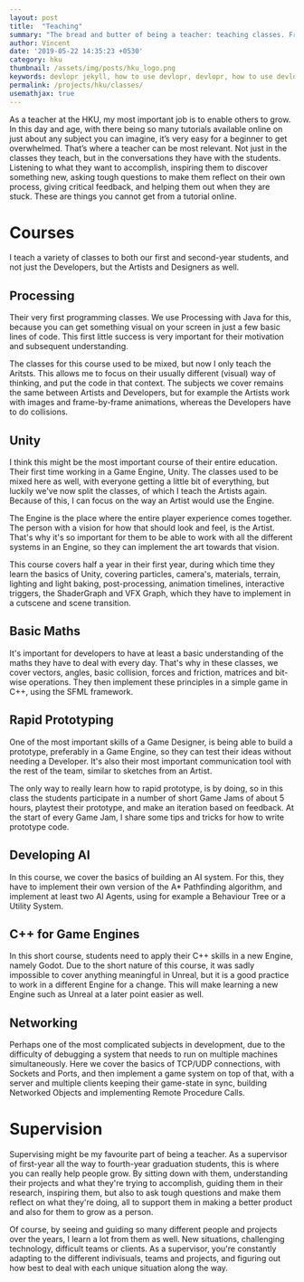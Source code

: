 ```yaml
---
layout: post
title:  "Teaching"
summary: "The bread and butter of being a teacher: teaching classes. From their first steps in Unity3D, basic maths, all the way to their Graduation projects."
author: Vincent
date: '2019-05-22 14:35:23 +0530'
category: hku
thumbnail: /assets/img/posts/hku_logo.png
keywords: devlopr jekyll, how to use devlopr, devlopr, how to use devlopr-jekyll, devlopr-jekyll tutorial,best jekyll themes
permalink: /projects/hku/classes/
usemathjax: true
---
```



As a teacher at the HKU, my most important job is to enable others to grow. In this day and age, with there being so many tutorials available online on just about any subject you can imagine, it’s very easy for a beginner to get overwhelmed. That’s where a teacher can be most relevant. Not just in the classes they teach, but in the conversations they have with the students. Listening to what they want to accomplish, inspiring them to discover something new, asking tough questions to make them reflect on their own process, giving critical feedback, and helping them out when they are stuck. These are things you cannot get from a tutorial online.

# Courses

I teach a variety of classes to both our first and second-year students, and not just the Developers, but the Artists and Designers as well.

## Processing

Their very first programming classes. We use Processing with Java for this, because you can get something visual on your screen in just a few basic lines of code. This first little success is very important for their motivation and subsequent understanding.

The classes for this course used to be mixed, but now I only teach the Aritsts. This allows me to focus on their usually different (visual) way of thinking, and put the code in that context. The subjects we cover remains the same between Artists and Developers, but for example the Artists work with images and frame-by-frame animations, whereas the Developers have to do collisions.

## Unity

I think this might be the most important course of their entire education. Their first time working in a Game Engine, Unity. The classes used to be mixed here as well, with everyone getting a little bit of everything, but luckily we've now split the classes, of which I teach the Artists again. Because of this, I can focus on the way an Artist would use the Engine.

The Engine is the place where the entire player experience comes together. The person with a vision for how that should look and feel, is the Artist. That's why it's so important for them to be able to work with all the different systems in an Engine, so they can implement the art towards that vision.

This course covers half a year in their first year, during which time they learn the basics of Unity, covering particles, camera's, materials, terrain, lighting and light baking, post-processing, animation timelines, interactive triggers, the ShaderGraph and VFX Graph, which they have to implement in a cutscene and scene transition.

## Basic Maths

It's important for developers to have at least a basic understanding of the maths they have to deal with every day. That's why in these classes, we cover vectors, angles, basic collision, forces and friction, matrices and bit-wise operations. They then implement these principles in a simple game in C++, using the SFML framework.

## Rapid Prototyping

One of the most important skills of a Game Designer, is being able to build a prototype, preferably in a Game Engine, so they can test their ideas without needing a Developer. It's also their most important communication tool with the rest of the team, similar to sketches from an Artist.

The only way to really learn how to rapid prototype, is by doing, so in this class the students participate in a number of short Game Jams of about 5 hours, playtest their prototype, and make an iteration based on feedback. At the start of every Game Jam, I share some tips and tricks for how to write prototype code.

## Developing AI

In this course, we cover the basics of building an AI system. For this, they have to implement their own version of the A* Pathfinding algorithm, and implement at least two AI Agents, using for example a Behaviour Tree or a Utility System.

## C++ for Game Engines

In this short course, students need to apply their C++ skills in a new Engine, namely Godot. Due to the short nature of this course, it was sadly impossible to cover anything meaningful in Unreal, but it is a good practice to work in a different Engine for a change. This will make learning a new Engine such as Unreal at a later point easier as well.

## Networking

Perhaps one of the most complicated subjects in development, due to the difficulty of debugging a system that needs to run on multiple machines simultaneously. Here we cover the basics of TCP/UDP connections, with Sockets and Ports, and then implement a game system on top of that, with a server and multiple clients keeping their game-state in sync, building Networked Objects and implementing Remote Procedure Calls.

# Supervision

Supervising might be my favourite part of being a teacher. As a supervisor of first-year all the way to fourth-year graduation students, this is where you can really help people grow. By sitting down with them, understanding their projects and what they're trying to accomplish, guiding them in their research, inspiring them, but also to ask tough questions and make them reflect on what they're doing, all to support them in making a better product and also for them to grow as a person.

Of course, by seeing and guiding so many different people and projects over the years, I learn a lot from them as well. New situations, challenging technology, difficult teams or clients. As a supervisor, you're constantly adapting to the different indivisuals, teams and projects, and figuring out how best to deal with each unique situation along the way.

